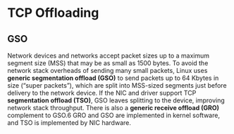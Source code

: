 # TCP Offloading

## GSO

Network devices and networks accept packet sizes up to a maximum segment size (MSS) that
may be as small as 1500 bytes. To avoid the network stack overheads of sending many small
packets, Linux uses **generic segmentation offload (GSO)** to send packets up to 64 Kbytes in size (“super packets”), which are split into MSS-sized segments just before delivery to the network device. If the NIC and driver support TCP **segmentation offload (TSO)**, GSO leaves splitting to the device, improving network stack throughput. There is also a **generic receive offload (GRO)** complement to GSO.6 GRO and GSO are implemented in kernel software, and TSO is implemented by NIC hardware.

